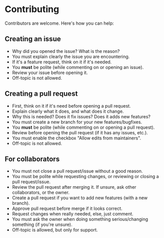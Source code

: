 # Contributing
Contributors are welcome. Here's how you can help:

## Creating an issue
- Why did you opened the issue? What is the reason?
- You must explain clearly the issue you are encountering.
- If it's a feature request, think on it if it's needed.
- You **must** be polite (while commenting on or opening an issue).
- Review your issue before opening it.
- Off-topic is not allowed.

## Creating a pull request
- First, think on it if it's need before opening a pull request.
- Explain clearly what it does, and what does it change.
- Why this is needed? Does it fix issues? Does it adds new features?
- You must create a new branch for your new features/bugfixes.
- You **must** be polite (while commenting on or opening a pull request).
- Review before opening the pull request (if it has any issues, etc.).
- You must enable the checkbox "Allow edits from maintainers".
- Off-topic is not allowed.

## For collaborators
- You must not close a pull request/issue without a good reason.
- You must be polite while requesting changes, or reviewing or closing a pull request/issue.
- Review the pull request after merging it. If unsure, ask other collaborators, or the owner.
- Create a pull request if you want to add new features (with a new branch).
- Approve pull request before merge if it looks correct.
- Request changes when really needed, else, just comment.
- You must ask the owner when doing something serious/changing something (if you're unsure).
- Off-topic is allowed, but only for support.
